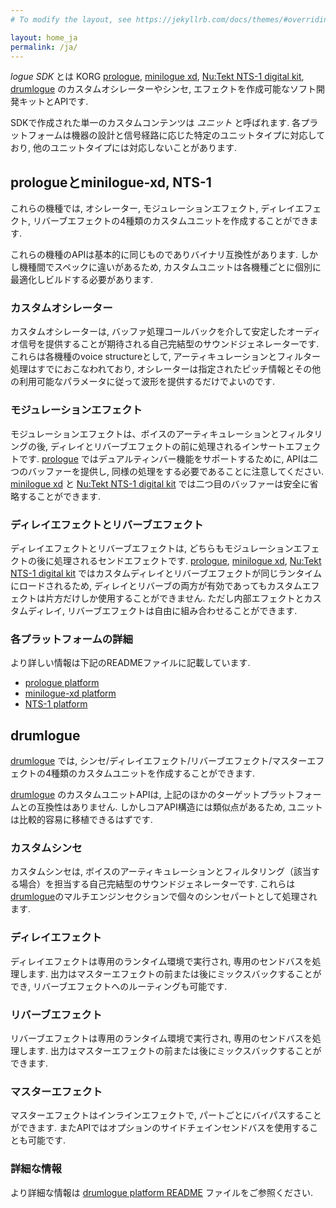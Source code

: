 ```yaml
---
# To modify the layout, see https://jekyllrb.com/docs/themes/#overriding-theme-defaults

layout: home_ja
permalink: /ja/
---
```


*logue SDK* とは KORG [prologue](https://www.korg.com/jp/products/synthesizers/prologue), [minilogue xd](https://www.korg.com/jp/products/synthesizers/minilogue_xd), [Nu:Tekt NTS-1 digital kit](https://www.korg.com/jp/products/dj/nts_1), [drumlogue](https://www.korg.com/jp/products/drums/drumlogue/) のカスタムオシレーターやシンセ, エフェクトを作成可能なソフト開発キットとAPIです.

SDKで作成された単一のカスタムコンテンツは *ユニット* と呼ばれます. 各プラットフォームは機器の設計と信号経路に応じた特定のユニットタイプに対応しており, 他のユニットタイプには対応しないことがあります.

## prologueとminilogue-xd, NTS-1

これらの機種では, オシレーター, モジュレーションエフェクト, ディレイエフェクト, リバーブエフェクトの4種類のカスタムユニットを作成することができます.

これらの機種のAPIは基本的に同じものでありバイナリ互換性があります. しかし機種間でスペックに違いがあるため, カスタムユニットは各機種ごとに個別に最適化しビルドする必要があります.

### カスタムオシレーター

カスタムオシレーターは, バッファ処理コールバックを介して安定したオーディオ信号を提供することが期待される自己完結型のサウンドジェネレーターです.
これらは各機種のvoice structureとして, アーティキュレーションとフィルター処理はすでにおこなわれており, オシレーターは指定されたピッチ情報とその他の利用可能なパラメータに従って波形を提供するだけでよいのです.

### モジュレーションエフェクト

モジュレーションエフェクトは、ボイスのアーティキュレーションとフィルタリングの後, ディレイとリバーブエフェクトの前に処理されるインサートエフェクトです.
[prologue](https://www.korg.com/jp/products/synthesizers/prologue) ではデュアルティンバー機能をサポートするために, APIは二つのバッファーを提供し, 同様の処理をする必要であることに注意してください. [minilogue xd](https://www.korg.com/jp/products/synthesizers/minilogue_xd) と [Nu:Tekt NTS-1 digital kit](https://www.korg.com/jp/products/dj/nts_1) では二つ目のバッファーは安全に省略することができます.

### ディレイエフェクトとリバーブエフェクト

ディレイエフェクトとリバーブエフェクトは, どちらもモジュレーションエフェクトの後に処理されるセンドエフェクトです.  [prologue](https://www.korg.com/jp/products/synthesizers/prologue), [minilogue xd](https://www.korg.com/jp/products/synthesizers/minilogue_xd), [Nu:Tekt NTS-1 digital kit](https://www.korg.com/jp/products/dj/nts_1) ではカスタムディレイとリバーブエフェクトが同じランタイムにロードされるため, ディレイとリバーブの両方が有効であってもカスタムエフェクトは片方だけしか使用することができません. ただし内部エフェクトとカスタムディレイ, リバーブエフェクトは自由に組み合わせることができます.

### 各プラットフォームの詳細

より詳しい情報は下記のREADMEファイルに記載しています.

 * [prologue platform](https://github.com/korginc/logue-sdk/tree/master/platform/prologue/README.md)
 * [minilogue-xd platform](https://github.com/korginc/logue-sdk/tree/master/platform/minilogue-xd/README.md)
 * [NTS-1 platform](https://github.com/korginc/logue-sdk/tree/master/platform/nutekt-digital/README.md)

## drumlogue

[drumlogue](https://www.korg.com/jp/products/drums/drumlogue) では, シンセ/ディレイエフェクト/リバーブエフェクト/マスターエフェクトの4種類のカスタムユニットを作成することができます.

[drumlogue](https://www.korg.com/jp/products/drums/drumlogue) のカスタムユニットAPIは, 上記のほかのターゲットプラットフォームとの互換性はありません. しかしコアAPI構造には類似点があるため, ユニットは比較的容易に移植できるはずです.

### カスタムシンセ

カスタムシンセは, ボイスのアーティキュレーションとフィルタリング（該当する場合）を担当する自己完結型のサウンドジェネレーターです. これらは[drumlogue](https://www.korg.com/jp/products/drums/drumlogue)のマルチエンジンセクションで個々のシンセパートとして処理されます.

### ディレイエフェクト

ディレイエフェクトは専用のランタイム環境で実行され, 専用のセンドバスを処理します. 出力はマスターエフェクトの前または後にミックスバックすることができ, リバーブエフェクトへのルーティングも可能です.

### リバーブエフェクト

リバーブエフェクトは専用のランタイム環境で実行され, 専用のセンドバスを処理します. 出力はマスターエフェクトの前または後にミックスバックすることができます.

### マスターエフェクト

マスターエフェクトはインラインエフェクトで, パートごとにバイパスすることができます. またAPIではオプションのサイドチェインセンドバスを使用することも可能です.

### 詳細な情報

 より詳細な情報は [drumlogue platform README](https://github.com/korginc/logue-sdk/tree/master/platform/drumlogue/README.md) ファイルをご参照ください.
